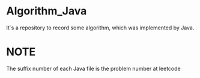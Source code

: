 # Algorithm_Java

It`s a repository to record some algorithm, which was implemented by Java.

# NOTE
The suffix number of each Java file is the problem number at leetcode 